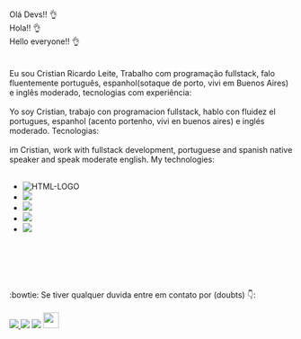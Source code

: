 Olá Devs!!  👌
<br>Hola!!  👌      
Hello everyone!! 👌
<br>
<br>
<br>
Eu sou Cristian Ricardo Leite, Trabalho com programação fullstack, falo fluentemente português, espanhol(sotaque de porto, vivi em Buenos Aires) e inglês moderado, tecnologias com experiência:
<br>
<br>
Yo soy Cristian, trabajo con programacion fullstack, hablo con fluidez el portugues, espanhol (acento portenho, vivi en buenos aires) e inglés moderado. Tecnologias:
<br>
<br>
im Cristian, work with fullstack development, portuguese and spanish native speaker and speak moderate english. My technologies:
<br>
<br>
 - <img src="https://img.shields.io/badge/HTML5-E34F26?style=for-the-badge&logo=html5&logoColor=white" alt="HTML-LOGO" />
 - <img src="https://img.shields.io/badge/CSS3-1572B6?style=for-the-badge&logo=css3&logoColor=white" /> 
 - <img src="https://img.shields.io/badge/JavaScript-F7DF1E?style=for-the-badge&logo=javascript&logoColor=black" />
 - <img src="https://img.shields.io/badge/React_Native-20232A?style=for-the-badge&logo=react&logoColor=61DAFB" />
 - <img src="https://img.shields.io/badge/React-20232A?style=for-the-badge&logo=react&logoColor=61DAFB" />
<br>   
<br>   
<br>  

<br>
<br>
:bowtie: Se tiver qualquer duvida entre em contato por (doubts) 👇:
<br>
<br>
 <a href="https://www.instagram.com/cristiannleite/" target="_blank"><img src="https://img.shields.io/badge/Instagram-E4405F?style=for-the-badge&logo=instagram&logoColor=white"/>  </a>
 <a href="https://wa.me/5547997260472?text=ola,%20vi%20seu%20github,%20tem%20mais%20projetos?" target="_blank"><img src="https://img.shields.io/badge/WhatsApp-25D366?style=for-the-badge&logo=whatsapp&logoColor=white" /></a>
 <a href="https://www.linkedin.com/in/cristian-ricardo-leite-0b9181239/" target="_blank"><img src="https://img.shields.io/badge/LinkedIn-0077B5?style=for-the-badge&logo=linkedin&logoColor=white" /></a>
 <a href="mailto:cristianricardoleite@gmail.com" target="_blank"><img height=28px; src="https://aleen42.github.io/badges/src/google_plus.svg" /></a>
 <br>   
 <br>   
    
    
    
    
    
    
    
    
  
 
